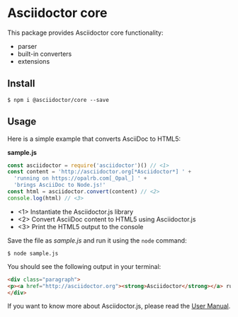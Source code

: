 # Asciidoctor core

This package provides Asciidoctor core functionality:

- parser
- built-in converters
- extensions

## Install

    $ npm i @asciidoctor/core --save

## Usage

Here is a simple example that converts AsciiDoc to HTML5:

**sample.js**

```javascript
const asciidoctor = require('asciidoctor')() // <1>
const content = 'http://asciidoctor.org[*Asciidoctor*] ' +
  'running on https://opalrb.com[_Opal_] ' +
  'brings AsciiDoc to Node.js!'
const html = asciidoctor.convert(content) // <2>
console.log(html) // <3>
```
- <1> Instantiate the Asciidoctor.js library
- <2> Convert AsciiDoc content to HTML5 using Asciidoctor.js
- <3> Print the HTML5 output to the console

Save the file as _sample.js_ and run it using the `node` command:

    $ node sample.js

You should see the following output in your terminal:

```html
<div class="paragraph">
<p><a href="http://asciidoctor.org"><strong>Asciidoctor</strong></a> running on <a href="http://opalrb.com"><em>Opal</em></a> brings AsciiDoc to Node.js!</p>
</div>
```

If you want to know more about Asciidoctor.js, please read the [User Manual](https://asciidoctor-docs.netlify.com/asciidoctor.js/).
